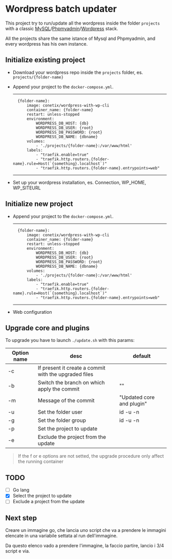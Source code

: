 # Wordpress batch updater

This project try to run/update all the wordpress inside the folder `projects` with a classic [MySQL](https://hub.docker.com/_/mysql)/[Phpmyadmin](https://hub.docker.com/_/phpmyadmin)/[Wordpress](https://hub.docker.com/r/conetix/wordpress-with-wp-cli/) stack.

All the projects share the same istance of Mysql and Phpmyadmin, and every wordpress has his own instance.

## Initialize existing project

- Download your wordpress repo inside the `projects` folder, es. `projects/{folder-name}`
- Append your project to the `docker-compose.yml`.

    ---
        {folder-name}:
            image: conetix/wordpress-with-wp-cli
            container_name: {folder-name}
            restart: unless-stopped
            environment:
                WORDPRESS_DB_HOST: {db}
                WORDPRESS_DB_USER: {root}
                WORDPRESS_DB_PASSWORD: {root}
                WORDPRESS_DB_NAME: {dbname}
            volumes:
                - './projects/{folder-name}:/var/www/html'
            labels:
                - "traefik.enable=true"
                - "traefik.http.routers.{folder-name}.rule=Host(`{something}.localhost`)"
                - "traefik.http.routers.{folder-name}.entrypoints=web"
    ---
- Set up your wordpress installation, es. Connection, WP_HOME, WP_SITEURL

## Initialize new project

- Append your project to the `docker-compose.yml`.

    ---
        {folder-name}:
            image: conetix/wordpress-with-wp-cli
            container_name: {folder-name}
            restart: unless-stopped
            environment:
                WORDPRESS_DB_HOST: {db}
                WORDPRESS_DB_USER: {root}
                WORDPRESS_DB_PASSWORD: {root}
                WORDPRESS_DB_NAME: {dbname}
            volumes:
                - './projects/{folder-name}:/var/www/html'
            labels:
                - "traefik.enable=true"
                - "traefik.http.routers.{folder-name}.rule=Host(`{something}.localhost`)"
                - "traefik.http.routers.{folder-name}.entrypoints=web"
    ---
- Web configuration

## Upgrade core and plugins

To upgrade you have to launch `./update.sh` with this params:

| Option name | desc                                                  | default                   |
|-------------|-------------------------------------------------------|---------------------------|
| -c          | If present it create a commit with the upgraded files |                           |
| -b          | Switch the branch on which apply the commit           | ""                        |
| -m          | Message of the commit                                 | "Updated core and plugin" |
| -u          | Set the folder user                                   | id -u -n                  |
| -g          | Set the folder group                                  | id -u -n                  |
| -p          | Set the project to update                             |                           |
| -e          | Exclude the project from the update                   |                           |

> If the f or e options are not setted, the upgrade procedure only affect the running container 

## TODO

- [ ] Go lang
- [x] Select the project to update
- [ ] Exclude a project from the update

## Next step

Creare un immagine go, che lancia uno script che va a prendere le immagini elencate in una variabile settata al run dell'immagine.

Da questo elenco vado a prendere l'immagine, la faccio partire, lancio i 3/4 script e via.